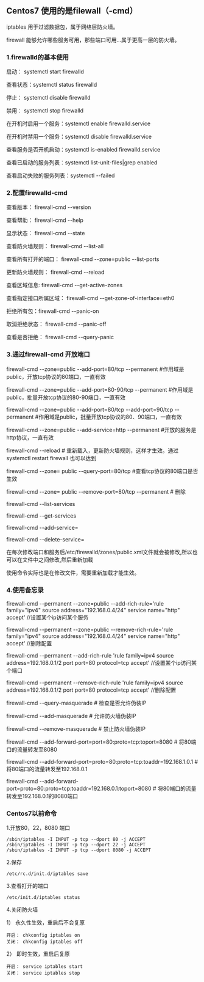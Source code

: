 ## Centos7 使用的是filewall（-cmd）

iptables 用于过滤数据包，属于网络层防火墙。

firewall 能够允许哪些服务可用，那些端口可用...属于更高一层的防火墙。

### 1.firewalld的基本使用

启动：  systemctl start firewalld

查看状态：systemctl status firewalld

停止：  systemctl disable firewalld

禁用：  systemctl stop firewalld

在开机时启用一个服务：systemctl enable firewalld.service

在开机时禁用一个服务：systemctl disable firewalld.service

查看服务是否开机启动：systemctl is-enabled firewalld.service

查看已启动的服务列表：systemctl list-unit-files|grep enabled

查看启动失败的服务列表：systemctl --failed

### 2.配置firewalld-cmd

查看版本： firewall-cmd --version

查看帮助： firewall-cmd --help

显示状态： firewall-cmd --state

查看防火墙规则： firewall-cmd --list-all 

查看所有打开的端口： firewall-cmd --zone=public --list-ports

更新防火墙规则： firewall-cmd --reload

查看区域信息:  firewall-cmd --get-active-zones

查看指定接口所属区域： firewall-cmd --get-zone-of-interface=eth0

拒绝所有包：firewall-cmd --panic-on

取消拒绝状态： firewall-cmd --panic-off

查看是否拒绝： firewall-cmd --query-panic



### 3.通过firewall-cmd 开放端口

firewall-cmd --zone=public --add-port=80/tcp --permanent   #作用域是public，开放tcp协议的80端口，一直有效

firewall-cmd --zone=public --add-port=80-90/tcp --permanent #作用域是public，批量开放tcp协议的80-90端口，一直有效

firewall-cmd --zone=public --add-port=80/tcp  --add-port=90/tcp --permanent #作用域是public，批量开放tcp协议的80、90端口，一直有效

firewall-cmd --zone=public --add-service=http --permanent #开放的服务是http协议，一直有效

firewall-cmd --reload    # 重新载入，更新防火墙规则，这样才生效。通过systemctl restart firewall 也可以达到

firewall-cmd --zone= public --query-port=80/tcp  #查看tcp协议的80端口是否生效

firewall-cmd --zone= public --remove-port=80/tcp --permanent  # 删除

firewall-cmd --list-services

firewall-cmd --get-services

firewall-cmd --add-service=<service>

firewall-cmd --delete-service=<service>

在每次修改端口和服务后/etc/firewalld/zones/public.xml文件就会被修改,所以也可以在文件中之间修改,然后重新加载

使用命令实际也是在修改文件，需要重新加载才能生效。

 

### 4.使用备忘录

firewall-cmd --permanent --zone=public --add-rich-rule='rule family="ipv4" source address="192.168.0.4/24" service name="http" accept'    //设置某个ip访问某个服务

firewall-cmd --permanent --zone=public --remove-rich-rule='rule family="ipv4" source address="192.168.0.4/24" service name="http" accept' //删除配置

firewall-cmd --permanent --add-rich-rule 'rule family=ipv4 source address=192.168.0.1/2 port port=80 protocol=tcp accept'     //设置某个ip访问某个端口

firewall-cmd --permanent --remove-rich-rule 'rule family=ipv4 source address=192.168.0.1/2 port port=80 protocol=tcp accept'     //删除配置

firewall-cmd --query-masquerade  # 检查是否允许伪装IP

firewall-cmd --add-masquerade    # 允许防火墙伪装IP

firewall-cmd --remove-masquerade # 禁止防火墙伪装IP

firewall-cmd --add-forward-port=port=80:proto=tcp:toport=8080   # 将80端口的流量转发至8080

firewall-cmd --add-forward-port=proto=80:proto=tcp:toaddr=192.168.1.0.1 # 将80端口的流量转发至192.168.0.1

firewall-cmd --add-forward-port=proto=80:proto=tcp:toaddr=192.168.0.1:toport=8080 # 将80端口的流量转发至192.168.0.1的8080端口



### Centos7以前命令

1.开放80，22，8080 端口

```
/sbin/iptables -I INPUT -p tcp --dport 80 -j ACCEPT
/sbin/iptables -I INPUT -p tcp --dport 22 -j ACCEPT
/sbin/iptables -I INPUT -p tcp --dport 8080 -j ACCEPT
```

2.保存

```
/etc/rc.d/init.d/iptables save
```

3.查看打开的端口

```
/etc/init.d/iptables status
```

4.关闭防火墙 

1） 永久性生效，重启后不会复原

```
开启： chkconfig iptables on
关闭： chkconfig iptables off
```

2） 即时生效，重启后复原

```
开启： service iptables start
关闭： service iptables stop
```

